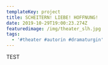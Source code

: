 ```yaml
---
templateKey: project
title: SCHEITERN! LIEBE! HOFFNUNG!
date: 2019-10-29T19:00:23.274Z
featuredimage: /img/theater_slh.jpg
tags:
  - '#theater #autorin #dramaturgin'
---
```

TEST
